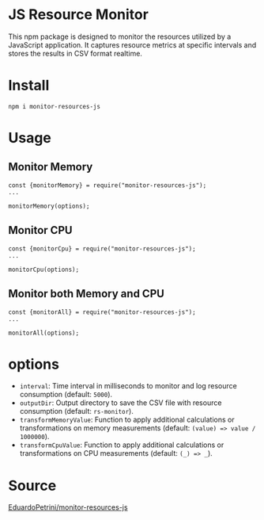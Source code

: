 # JS Resource Monitor
This npm package is designed to monitor the resources utilized by a JavaScript application. It captures resource metrics at specific intervals and stores the results in CSV format realtime.

# Install
`npm i monitor-resources-js`

# Usage

## Monitor Memory
```
const {monitorMemory} = require("monitor-resources-js");
...

monitorMemory(options);
```

## Monitor CPU
```
const {monitorCpu} = require("monitor-resources-js");
...

monitorCpu(options);
```

## Monitor both Memory and CPU
```
const {monitorAll} = require("monitor-resources-js");
...

monitorAll(options);
```

# options
  - `interval`: Time interval in milliseconds to monitor and log resource consumption (default: `5000`).
  - `outputDir`: Output directory to save the CSV file with resource consumption (default: `rs-monitor`).
  - `transformMemoryValue`: Function to apply additional calculations or transformations on memory measurements (default: `(value) => value / 1000000`).
  - `transformCpuValue`: Function to apply additional calculations or transformations on CPU measurements (default: `(_) => _`).

# Source
[EduardoPetrini/monitor-resources-js](https://github.com/EduardoPetrini/monitor-resources-js)
